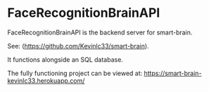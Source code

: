 # FaceRecognitionBrainAPI 

 FaceRecognitionBrainAPI is the backend server for smart-brain. 

See: (https://github.com/Kevinlc33/smart-brain). 

It functions alongside an SQL database. 

The fully functioning project can be viewed at: https://smart-brain-kevinlc33.herokuapp.com/
